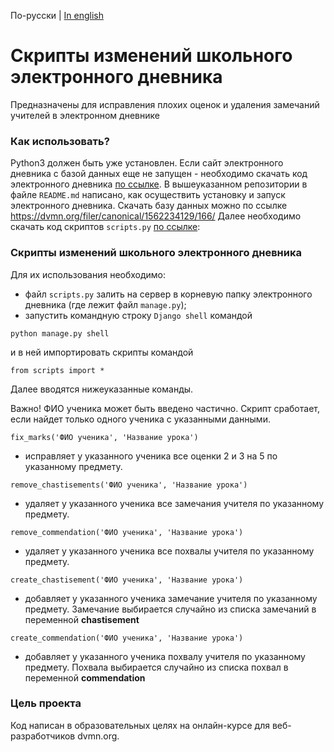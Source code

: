 По-русски | [In english](docs_eng/README.md)
# Скрипты изменений школьного электронного дневника
Предназначены для исправления плохих оценок и удаления замечаний учителей в электронном дневнике

### Как использовать?
Python3 должен быть уже установлен. 
Если сайт электронного дневника с базой данных еще не запущен - необходимо скачать код электронного дневника 
[по ссылке](https://github.com/devmanorg/e-diary/tree/master).
В вышеуказанном репозитории в файле ``README.md`` написано, как осуществить установку и запуск электронного дневника. 
Скачать базу данных можно по ссылке https://dvmn.org/filer/canonical/1562234129/166/
Далее необходимо скачать код скриптов ``scripts.py`` [по ссылке](https://github.com/mulchus/E-diary-scripts/):


### Скрипты изменений школьного электронного дневника
Для их использования необходимо:
- файл ``scripts.py`` залить на сервер в корневую папку электронного дневника (где лежит файл ``manage.py``);
- запустить командную строку ``Django shell`` командой 
```
python manage.py shell
```
и в ней импортировать скрипты командой 
```
from scripts import *
```

Далее вводятся нижеуказанные команды.

Важно! ФИО ученика может быть введено частично. Скрипт сработает, если найдет только одного ученика с указанными данными.
```
fix_marks('ФИО ученика', 'Название урока')
```
- исправляет у указанного ученика все оценки 2 и 3 на 5 по указанному предмету.  
  

```
remove_chastisements('ФИО ученика', 'Название урока')
```
- удаляет у указанного ученика все замечания учителя по указанному предмету.
  

```
remove_commendation('ФИО ученика', 'Название урока')
```
- удаляет у указанного ученика все похвалы учителя по указанному предмету.
  

```
create_chastisement('ФИО ученика', 'Название урока')
```
- добавляет у указанного ученика замечание учителя по указанному предмету. Замечание выбирается случайно из списка замечаний в переменной **chastisement**
  

```
create_commendation('ФИО ученика', 'Название урока')
```
- добавляет у указанного ученика похвалу учителя по указанному предмету. Похвала выбирается случайно из списка похвал в переменной **commendation**
  


### Цель проекта
Код написан в образовательных целях на онлайн-курсе для веб-разработчиков dvmn.org.
